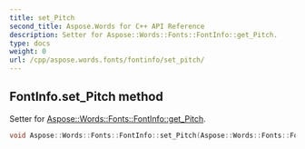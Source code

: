 ```yaml
---
title: set_Pitch
second_title: Aspose.Words for C++ API Reference
description: Setter for Aspose::Words::Fonts::FontInfo::get_Pitch. 
type: docs
weight: 0
url: /cpp/aspose.words.fonts/fontinfo/set_pitch/
---
```

## FontInfo.set_Pitch method


Setter for [Aspose::Words::Fonts::FontInfo::get_Pitch](../get_pitch/).

```cpp
void Aspose::Words::Fonts::FontInfo::set_Pitch(Aspose::Words::Fonts::FontPitch value)
```

